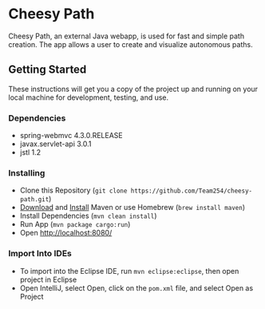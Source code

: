 # Cheesy Path
Cheesy Path, an external Java webapp, is used for fast and simple path creation. The app allows a user to create and visualize autonomous paths.

## Getting Started
These instructions will get you a copy of the project up and running on your local machine for development, testing, and use.

### Dependencies
- spring-webmvc 4.3.0.RELEASE
- javax.servlet-api 3.0.1
- jstl 1.2

### Installing
- Clone this Repository (`git clone https://github.com/Team254/cheesy-path.git`)
- [Download](https://maven.apache.org/download.cgi)  and [Install](https://maven.apache.org/install.html) Maven or use Homebrew (`brew install maven`)
- Install Dependencies (`mvn clean install`)
- Run App (`mvn package cargo:run`)
- Open [http://localhost:8080/](http://localhost:8080/)

### Import Into IDEs
- To import into the Eclipse IDE, run `mvn eclipse:eclipse`, then open project in Eclipse
- Open IntelliJ, select Open, click on the `pom.xml` file, and select Open as Project
